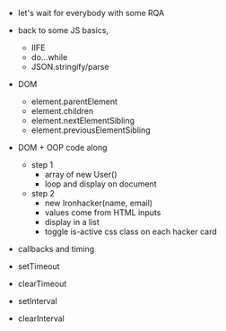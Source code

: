 
- let's wait for everybody with some RQA

- back to some JS basics,
    - IIFE
    - do...while
    - JSON.stringify/parse


- DOM
    - element.parentElement
    - element.children
    - element.nextElementSibling
    - element.previousElementSibling

- DOM + OOP code along
    - step 1
        - array of new User()
        - loop and display on document 
    - step 2
        - new Ironhacker(name, email)
        - values come from HTML inputs
        - display in a list
        - toggle is-active css class on each hacker card


- callbacks and timing
 - setTimeout
 - clearTimeout
 - setInterval
 - clearInterval

